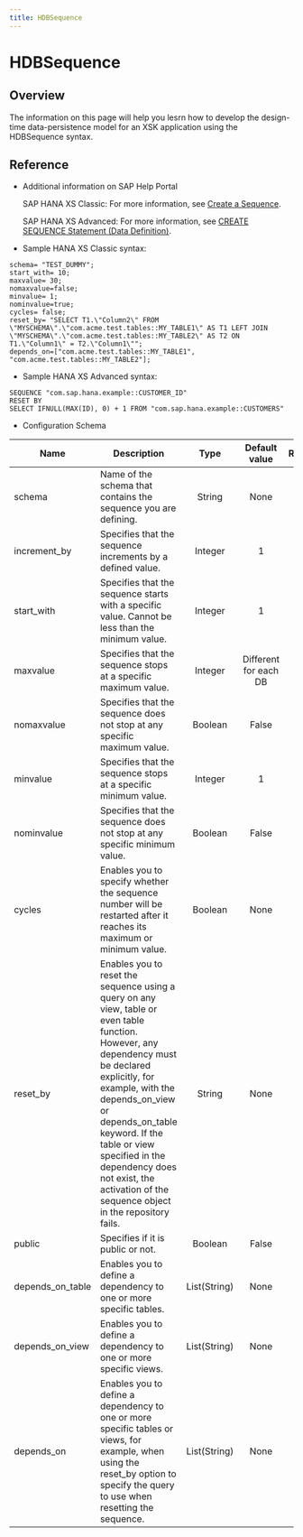 ```yaml
---
title: HDBSequence
---
```


HDBSequence
===

## Overview

The information on this page will help you lesrn how to develop the design-time data-persistence model for an XSK application using the HDBSequence syntax.

## Reference
* Additional information on SAP Help Portal

  SAP HANA XS Classic: For more information, see [Create a Sequence](https://help.sap.com/viewer/cc2b23beaa3344aebffa2f6e717df049/2.0.03/en-US/a1e95af655ee4e00bd9183518d1fa5c5.html).

  SAP HANA XS Advanced: For more information, see [CREATE SEQUENCE Statement (Data Definition)](https://help.sap.com/viewer/4fe29514fd584807ac9f2a04f6754767/1.0.12/en-US/20d509277519101489029c064d468c5d.html).

* Sample HANA XS Classic syntax:

```
schema= "TEST_DUMMY";
start_with= 10;
maxvalue= 30;
nomaxvalue=false;
minvalue= 1;
nominvalue=true;
cycles= false;
reset_by= "SELECT T1.\"Column2\" FROM \"MYSCHEMA\".\"com.acme.test.tables::MY_TABLE1\" AS T1 LEFT JOIN \"MYSCHEMA\".\"com.acme.test.tables::MY_TABLE2\" AS T2 ON T1.\"Column1\" = T2.\"Column1\"";
depends_on=["com.acme.test.tables::MY_TABLE1", "com.acme.test.tables::MY_TABLE2"];
```

* Sample HANA XS Advanced syntax:

```
SEQUENCE "com.sap.hana.example::CUSTOMER_ID" 
RESET BY 
SELECT IFNULL(MAX(ID), 0) + 1 FROM "com.sap.hana.example::CUSTOMERS"
```

* Configuration Schema

| Name       | Description                                                 | Type     | Default value | Required |
|------------|-------------------------------------------------------------|:--------:|:-------------:|:--------:|
| schema | Name of the schema that contains the sequence you are defining. |  String  |     None      |   Yes    |
| increment_by | Specifies that the sequence increments by a defined value.  | Integer  |      1        |    No    |
| start_with | Specifies that the sequence starts with a specific value. Cannot be less than the minimum value. | Integer  |  1  | No |
| maxvalue | Specifies that the sequence stops at a specific maximum value.  | Integer  |  Different for each DB | No |
| nomaxvalue | Specifies that the sequence does not stop at any specific maximum value. | Boolean | False | No |
| minvalue | Specifies that the sequence stops at a specific minimum value.  | Integer  |      1        | No |
| nominvalue | Specifies that the sequence does not stop at any specific minimum value. |    Boolean    |  False  |  No  |
| cycles | Enables you to specify whether the sequence number will be restarted after it reaches its maximum or minimum value. | Boolean | None | No |
| reset_by | Enables you to reset the sequence using a query on any view, table or even table function. However, any dependency must be declared explicitly, for example, with the depends_on_view or depends_on_table keyword. If the table or view specified in the dependency does not exist, the activation of the sequence object in the repository fails. | String | None | No |
| public | Specifies if it is public or not. |    Boolean    | False | No |
| depends_on_table | Enables you to define a dependency to one or more specific tables. | List(String) | None | No |
| depends_on_view | Enables you to define a dependency to one or more specific views. | List(String) | None | No |
| depends_on | Enables you to define a dependency to one or more specific tables or views, for example, when using the reset_by option to specify the query to use when resetting the sequence. | List(String) | None | No |
